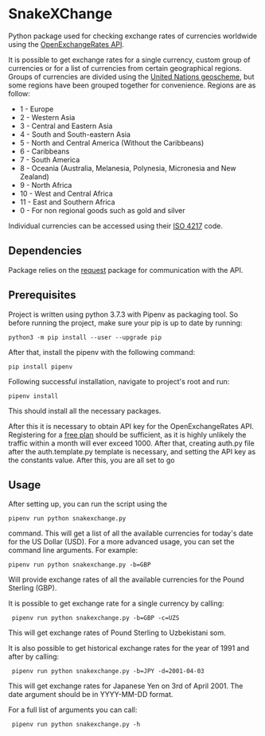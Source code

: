 # SnakeXChange
Python package used for checking exchange rates of currencies worldwide using the [OpenExchangeRates API](https://docs.openexchangerates.org/).

It is possible to get exchange rates for a single currency, custom group of currencies or for a list of currencies from certain geographical regions. Groups of currencies are divided using the [United Nations geoscheme](https://en.wikipedia.org/wiki/United_Nations_geoscheme#cite_note-Elborgh-WoytekNewiak2013-4), but some regions have been grouped together for convenience. Regions are as follow:

* 1 - Europe
* 2 - Western Asia
* 3 - Central and Eastern Asia
* 4 - South and South-eastern Asia
* 5 - North and Central America (Without the Caribbeans)
* 6 - Caribbeans
* 7 - South America
* 8 - Oceania (Australia, Melanesia, Polynesia, Micronesia and New Zealand)
* 9 - North Africa
* 10 - West and Central Africa
* 11 - East and Southern Africa
* 0 - For non regional goods such as gold and silver

Individual currencies can be accessed using their [ISO 4217](https://en.wikipedia.org/wiki/ISO_4217) code.

## Dependencies
Package relies on the [request](https://requests.readthedocs.io/en/master/) package for communication with the API.

## Prerequisites

Project is written using python 3.7.3 with Pipenv as packaging tool. So before running the project, make sure your pip is up to date by running:

```
python3 -m pip install --user --upgrade pip
```

After that, install the pipenv with the following command:

```
pip install pipenv
```

Following successful installation, navigate to project's root and run:

```
pipenv install
```

This should install all the necessary packages.

After this it is necessary to obtain API key for the OpenExchangeRates API. Registering for a [free plan](https://openexchangerates.org/signup/free) should be sufficient, as it is highly unlikely the traffic within a month will ever exceed 1000. After that, creating auth.py file after the auth.template.py template is necessary, and setting the API key as the constants value. After this, you are all set to go

## Usage

After setting up, you can run the script using the

```
pipenv run python snakexchange.py
```

command. This will get a list of all the available currencies for today's date for the US Dollar (USD). For a more advanced usage, you can set the command line arguments. For example:

```
pipenv run python snakexchange.py -b=GBP
```

 Will provide exchange rates of all the available currencies for the Pound Sterling (GBP).

 It is possible to get exchange rate for a single currency by calling:

```
 pipenv run python snakexchange.py -b=GBP -c=UZS
```

This will get exchange rates of Pound Sterling to Uzbekistani som.

It is also possible to get historical exchange rates for the year of 1991 and after by calling:

```
 pipenv run python snakexchange.py -b=JPY -d=2001-04-03
```

This will get exchange rates for Japanese Yen on 3rd of April 2001. The date argument should be in YYYY-MM-DD format.

For a full list of arguments you can call:

```
 pipenv run python snakexchange.py -h
```
